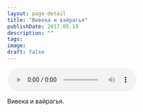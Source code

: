 ```yaml
---
layout: page-detail
title: "Вивека и вайрагья"
publishDate: 2017.05.19
description: ""
tags:
image:
draft: false
---
```


<audio title="2017.05.19 - Вивека и вайрагья.mp3" src="/upload/iblock/a4f/a4f8ab9ffaba4bc2abed2249fa327705.mp3" controls=""></audio>

 Вивека и вайрагья. 

  
